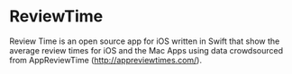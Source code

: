 # ReviewTime
Review Time is an open source app for iOS written in Swift that show the average review times for iOS and the Mac Apps using data crowdsourced from AppReviewTime (http://appreviewtimes.com/).
